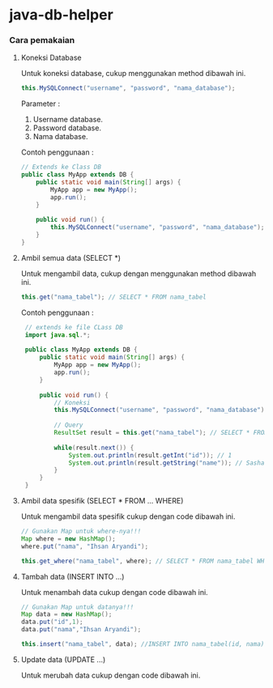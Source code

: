 # java-db-helper

### Cara pemakaian

1. Koneksi Database

   Untuk koneksi database, cukup menggunakan method dibawah ini.
    ```java
    this.MySQLConnect("username", "password", "nama_database");
    ```
   Parameter : 
     1. Username database.
     2. Password database.
     3. Nama database.
     
   Contoh penggunaan : 
   ```java
   // Extends ke Class DB
   public class MyApp extends DB {
       public static void main(String[] args) {
           MyApp app = new MyApp();
           app.run();
       }
        
       public void run() {
           this.MySQLConnect("username", "password", "nama_database"); // Terhubung!!!
       }
   }
    ```
2. Ambil semua data (SELECT *)

   Untuk mengambil data, cukup dengan menggunakan method dibawah ini.
   ```java
   this.get("nama_tabel"); // SELECT * FROM nama_tabel
   ```
   
   Contoh penggunaan : 
   ```java
    // extends ke file CLass DB
    import java.sql.*;
    
    public class MyApp extends DB {
        public static void main(String[] args) {
            MyApp app = new MyApp();
            app.run();
        }
        
        public void run() {
            // Koneksi
            this.MySQLConnect("username", "password", "nama_database");
            
            // Query
            ResultSet result = this.get("nama_tabel"); // SELECT * FROM nama_tabel
            
            while(result.next()) {
                System.out.println(result.getInt("id")); // 1
                System.out.println(result.getString("name")); // Sasha Zotova
            }
        }
    }
    ```
 3. Ambil data spesifik (SELECT * FROM ... WHERE)
     
    Untuk mengambil data spesifik cukup dengan code dibawah ini.
    
    ```java
    // Gunakan Map untuk where-nya!!!
    Map where = new HashMap();
    where.put("nama", "Ihsan Aryandi");
    
    this.get_where("nama_tabel", where); // SELECT * FROM nama_tabel WHERE nama='Ihsan Aryandi'
    ```
    
 4. Tambah data (INSERT INTO ...)
 
    Untuk menambah data cukup dengan code dibawah ini.
    
    ```java
    // Gunakan Map untuk datanya!!!
    Map data = new HashMap();
    data.put("id",1);
    data.put("nama","Ihsan Aryandi");
    
    this.insert("nama_tabel", data); //INSERT INTO nama_tabel(id, nama) VALUES('1', 'Ihsan Aryandi')
    ```
    
 5. Update data (UPDATE ...)
 
    Untuk merubah data cukup dengan code dibawah ini.
    
    
